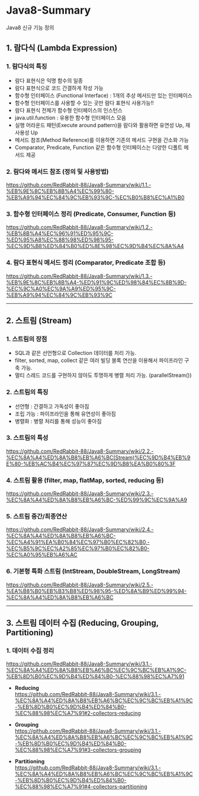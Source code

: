 # Java8-Summary
Java8 신규 기능 정의

## 1. 람다식 (Lambda Expression)

### 1. 람다식의 특징

* 람다 표현식은 익명 함수의 일종
* 람다 표현식으로 코드 간결하게 작성 가능
* 함수형 인터페이스 (Functional Interface) : 1개의 추상 메서드만 있는 인터페이스
* 함수형 인터페이스를 사용할 수 있는 곳만 람다 표현식 사용가능!!
* 람다 표현식 전체가 함수형 인터페이스의 인스턴스
* java.util.function : 유용한 함수형 인터페이스 모음
* 실행 어라운드 패턴(Execute around pattern)을 람다와 활용하면 유연성 Up, 재사용성 Up
* 메서드 참조(Method Reference)를 이용하면 기존의 메서드 구현을 간소화 가능
* Comparator, Predicate, Function 같은 함수형 인터페이스는 다양한 디폴트 메서드 제공

### 2. 람다와 메서드 참조 (정의 및 사용방법)
https://github.com/RedRabbit-88/Java8-Summary/wiki/1.1.-%EB%9E%8C%EB%8B%A4%EC%99%80-%EB%A9%94%EC%84%9C%EB%93%9C-%EC%B0%B8%EC%A1%B0

### 3. 함수형 인터페이스 정리 (Predicate, Consumer, Function 등)
https://github.com/RedRabbit-88/Java8-Summary/wiki/1.2.-%EB%8B%A4%EC%96%91%ED%95%9C-%ED%95%A8%EC%88%98%ED%98%95-%EC%9D%B8%ED%84%B0%ED%8E%98%EC%9D%B4%EC%8A%A4

### 4. 람다 표현식 메서드 정리 (Comparator, Predicate 조합 등)
https://github.com/RedRabbit-88/Java8-Summary/wiki/1.3.-%EB%9E%8C%EB%8B%A4-%ED%91%9C%ED%98%84%EC%8B%9D-%EC%9C%A0%EC%9A%A9%ED%95%9C-%EB%A9%94%EC%84%9C%EB%93%9C

---

## 2. 스트림 (Stream)

### 1. 스트림의 장점

* SQL과 같은 선언형으로 Collection 데이터를 처리 가능.
* filter, sorted, map, collect 같은 여러 빌딩 블록 연산을 이용해서 파이프라인 구축 가능.
* 멀티 스레드 코드를 구현하지 않아도 투명하게 병렬 처리 가능. (parallelStream())

### 2. 스트림의 특징

* 선언형 : 간결하고 가독성이 좋아짐
* 조립 가능 : 파이프라인을 통해 유연성이 좋아짐
* 병렬화 : 병렬 처리를 통해 성능이 좋아짐

### 3. 스트림의 특성
https://github.com/RedRabbit-88/Java8-Summary/wiki/2.2.-%EC%8A%A4%ED%8A%B8%EB%A6%BC(Stream)%EC%9D%B4%EB%9E%80-%EB%AC%B4%EC%97%87%EC%9D%B8%EA%B0%80%3F

### 4. 스트림 활용 (filter, map, flatMap, sorted, reducing 등)
https://github.com/RedRabbit-88/Java8-Summary/wiki/2.3.-%EC%8A%A4%ED%8A%B8%EB%A6%BC-%ED%99%9C%EC%9A%A9

### 5. 스트림 중간/최종연산
https://github.com/RedRabbit-88/Java8-Summary/wiki/2.4.-%EC%8A%A4%ED%8A%B8%EB%A6%BC-%EC%A4%91%EA%B0%84%EC%97%B0%EC%82%B0,-%EC%B5%9C%EC%A2%85%EC%97%B0%EC%82%B0-%EC%A0%95%EB%A6%AC

### 6. 기본형 특화 스트림 (IntStream, DoubleStream, LongStream)
https://github.com/RedRabbit-88/Java8-Summary/wiki/2.5.-%EA%B8%B0%EB%B3%B8%ED%98%95-%ED%8A%B9%ED%99%94-%EC%8A%A4%ED%8A%B8%EB%A6%BC

---

## 3. 스트림 데이터 수집 (Reducing, Grouping, Partitioning)

### 1. 데이터 수집 정리
https://github.com/RedRabbit-88/Java8-Summary/wiki/3.1.-%EC%8A%A4%ED%8A%B8%EB%A6%BC%EC%9C%BC%EB%A1%9C-%EB%8D%B0%EC%9D%B4%ED%84%B0-%EC%88%98%EC%A7%91

* **Reducing**<br>
https://github.com/RedRabbit-88/Java8-Summary/wiki/3.1.-%EC%8A%A4%ED%8A%B8%EB%A6%BC%EC%9C%BC%EB%A1%9C-%EB%8D%B0%EC%9D%B4%ED%84%B0-%EC%88%98%EC%A7%91#2-collectors-reducing

* **Grouping**<br>
https://github.com/RedRabbit-88/Java8-Summary/wiki/3.1.-%EC%8A%A4%ED%8A%B8%EB%A6%BC%EC%9C%BC%EB%A1%9C-%EB%8D%B0%EC%9D%B4%ED%84%B0-%EC%88%98%EC%A7%91#3-collectors-grouping

* **Partitioning**<br>
https://github.com/RedRabbit-88/Java8-Summary/wiki/3.1.-%EC%8A%A4%ED%8A%B8%EB%A6%BC%EC%9C%BC%EB%A1%9C-%EB%8D%B0%EC%9D%B4%ED%84%B0-%EC%88%98%EC%A7%91#4-collectors-partitioning
